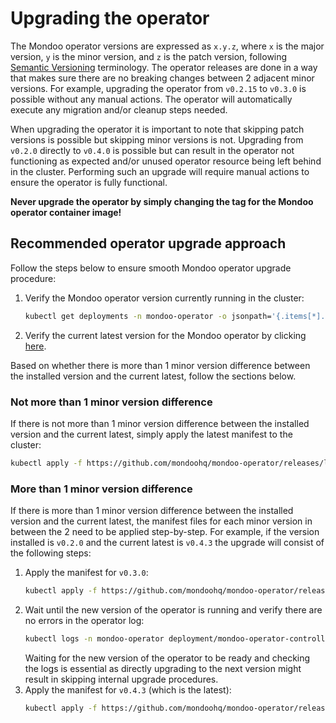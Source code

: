 # Upgrading the operator
The Mondoo operator versions are expressed as `x.y.z`, where `x` is the major version, `y` is the minor version, and `z` is the patch version, following [Semantic Versioning](https://semver.org/) terminology. The operator releases are done in a way that makes sure there are no breaking changes between 2 adjacent minor versions. For example, upgrading the operator from `v0.2.15` to `v0.3.0` is possible without any manual actions. The operator will automatically execute any migration and/or cleanup steps needed.

When upgrading the operator it is important to note that skipping patch versions is possible but skipping minor versions is not. Upgrading from `v0.2.0` directly to `v0.4.0` is possible but can result in the operator not functioning as expected and/or unused operator resource being left behind in the cluster. Performing such an upgrade will require manual actions to ensure the operator is fully functional.

**Never upgrade the operator by simply changing the tag for the Mondoo operator container image!**

## Recommended operator upgrade approach
Follow the steps below to ensure smooth Mondoo operator upgrade procedure:
1. Verify the Mondoo operator version currently running in the cluster:
    ```bash
    kubectl get deployments -n mondoo-operator -o jsonpath='{.items[*].spec.template.spec.containers[0].image}'
    ```
2. Verify the current latest version for the Mondoo operator by clicking [here](https://github.com/mondoohq/mondoo-operator/releases/latest).

Based on whether there is more than 1 minor version difference between the installed version and the current latest, follow the sections below.

### Not more than 1 minor version difference
If there is not more than 1 minor version difference between the installed version and the current latest, simply apply the latest manifest to the cluster:
```bash
kubectl apply -f https://github.com/mondoohq/mondoo-operator/releases/latest/download/mondoo-operator-manifests.yaml
```

### More than 1 minor version difference
If there is more than 1 minor version difference between the installed version and the current latest, the manifest files for each minor version in between the 2 need to be applied step-by-step. For example, if the version installed is `v0.2.0` and the current latest is `v0.4.3` the upgrade will consist of the following steps:

1. Apply the manifest for `v0.3.0`:
    ```bash
    kubectl apply -f https://github.com/mondoohq/mondoo-operator/releases/v0.3.0/download/mondoo-operator-manifests.yaml
    ```
2. Wait until the new version of the operator is running and verify there are no errors in the operator log:
    ```bash
    kubectl logs -n mondoo-operator deployment/mondoo-operator-controller-manager
    ```
    Waiting for the new version of the operator to be ready and checking the logs is essential as directly upgrading to the next version might result in skipping internal upgrade procedures.
3. Apply the manifest for `v0.4.3` (which is the latest):
    ```bash
    kubectl apply -f https://github.com/mondoohq/mondoo-operator/releases/latest/download/mondoo-operator-manifests.yaml
    ```